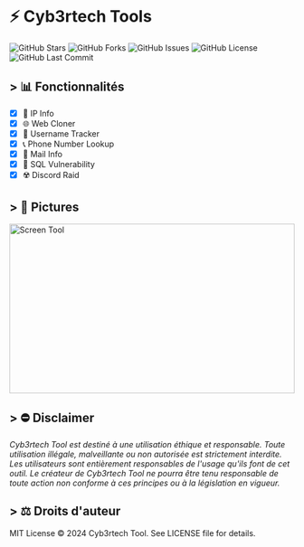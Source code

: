 # ⚡️ Cyb3rtech Tools

![GitHub Stars](https://img.shields.io/github/stars/Cyb3rtch/Cyb3rtech-Tool?style=social) ![GitHub Forks](https://img.shields.io/github/forks/Cyb3rtch/Cyb3rtech-Tool?style=social) ![GitHub Issues](https://img.shields.io/github/issues/Cyb3rtch/Cyb3rtech-Tool)
![GitHub License](https://img.shields.io/github/license/Cyb3rtch/Cyb3rtech-Tool) ![GitHub Last Commit](https://img.shields.io/github/last-commit/Cyb3rtch/Cyb3rtech-Tool)
## > 📊 Fonctionnalités

- [x] 📍 IP Info
- [x] 🌐 Web Cloner
- [x] 👤 Username Tracker
- [x] 📞 Phone Number Lookup
- [x] 📩 Mail Info
- [x] 💉 SQL Vulnerability
- [x] ☢️ Discord Raid
      
## > 📸 Pictures

<div style="display: flex; justify-content: center;">
    <img src="https://cdn.discordapp.com/attachments/1274370571173625856/1274784761977507860/cyb3rtechtool.jpg?ex=66c38353&is=66c231d3&hm=e43199f7f3db39bd819238ea47f0146a04beb35587c90b4ccc8047273a64b461&" alt="Screen Tool" style="width:100%; height:300px; object-fit:cover;"/>
</div>

## > ⛔️ Disclaimer
*Cyb3rtech Tool est destiné à une utilisation éthique et responsable. Toute utilisation illégale, malveillante ou non autorisée est strictement interdite. Les utilisateurs sont entièrement responsables de l'usage qu'ils font de cet outil. Le créateur de Cyb3rtech Tool ne pourra être tenu responsable de toute action non conforme à ces principes ou à la législation en vigueur.*

## > ⚖️  Droits d'auteur
MIT License © 2024 Cyb3rtech Tool. See LICENSE file for details.
